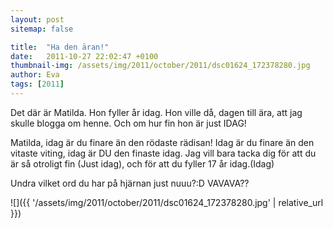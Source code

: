 ```yaml
---
layout: post
sitemap: false

title:  "Ha den äran!"
date:   2011-10-27 22:02:47 +0100
thumbnail-img: /assets/img/2011/october/2011/dsc01624_172378280.jpg
author: Eva
tags: [2011]
---
```





Det där är Matilda. Hon fyller år idag. Hon ville då, dagen till ära, att jag skulle blogga om henne. Och om hur fin hon är just IDAG! 

Matilda, idag är du finare än den rödaste rädisan! Idag är du finare än den vitaste viting, idag är DU den finaste idag. Jag vill bara tacka dig för att du är så otroligt fin (Just idag), och för att du fyller 17 år idag.(Idag)

Undra vilket ord du har på hjärnan just nuuu?:D VAVAVA??

![]({{ '/assets/img/2011/october/2011/dsc01624_172378280.jpg'  | relative_url }})

